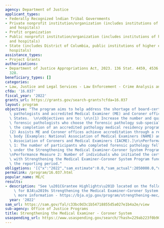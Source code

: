 ```yaml
---
agency: Department of Justice
applicant_types:
- Federally Recognized lndian Tribal Governments
- Private nonprofit institution/organization (includes institutions of higher education
  and hospitals)
- Profit organization
- Public nonprofit institution/organization (includes institutions of higher education
  and hospitals)
- State (includes District of Columbia, public institutions of higher education and
  hospitals)
assistance_types:
- Project Grants
authorizations:
- Department of Justice Appropriations Act, 2023. 136 Stat. 4459, 4536. Pub. L. 117,
  328.
beneficiary_types: []
categories:
- Law, Justice and Legal Services - Law Enforcement - Crime Analysis and Data
cfda: '16.037'
fiscal_year: '2022'
grants_url: https://grants.gov/search-grants?cfda=16.037
layout: program
objective: "The program aims to help address the shortage of board-certified forensic\
  \ pathologists and accredited Medical Examiner (ME) and Coroner offices in the United\
  \ States.  \n\nObjectives are to: \n\n(1) Increase the number and quality of board-certified\
  \ forensic pathologists who choose the forensic pathology sub-specialty following\
  \ the completion of an accredited pathology medical residency program; and \n\n\
  (2) Assists ME and Coroner offices achieve accreditation through a recognized accreditation\
  \ body [Examples: National Association of Medical Examiners (NAME) and the International\
  \ Association of Coroners and Medical Examiners (IACME).]\n\nPerformance Measure\
  \ 1: The number of participants who completed forensic pathology fellowship training\
  \ under the Strengthening the Medical Examiner-Coroner System Program.; and,  \n\
  \nPerformance Measure 2: Number of individuals who initiated the certification process\
  \ with Strengthening the Medical Examiner-Coroner System Program funding during\
  \ the reporting period."
obligations: '[{"x":"2022","sam_estimate":0.0,"sam_actual":2050000.0,"usa_spending_actual":300000.0},{"x":"2023","sam_estimate":2050000.0,"sam_actual":0.0,"usa_spending_actual":-24786.48},{"x":"2024","sam_estimate":0.0,"sam_actual":0.0,"usa_spending_actual":0.0}]'
permalink: /program/16.037.html
popular_name: ME/C
results:
- description: "See \u201CGrantee Highlights\u201D located on the following website\
    \ for BJA\u2019s Strengthening the Medical Examiner-Coroner System Program for\
    \ more information - https://bja.ojp.gov/program/strengthening-mec/grantees"
  year: '2022'
sam_url: https://sam.gov/fal/c33bc0d3c1b54718855d5a027e1b4a2e/view
sub-agency: Office of Justice Programs
title: Strengthening the Medical Examiner - Coroner System
usaspending_url: https://www.usaspending.gov/search/?hash=229ab223f0b90b2eaf64b3fdaed9b69d
---
```

